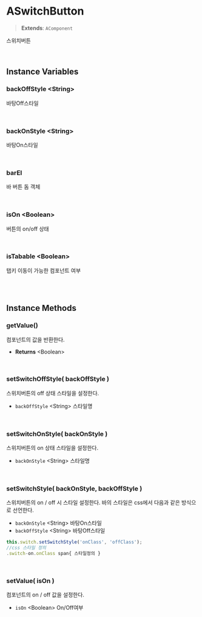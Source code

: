 # ASwitchButton
> **Extends**: `AComponent`

스위치버튼

<br/>

## Instance Variables

### backOffStyle \<String>

바탕Off스타일 
	
<br/>

### backOnStyle \<String>

바탕On스타일

<br/>

### barEl

바 버튼 돔 객체

<br/>

### isOn \<Boolean>

버튼의 on/off 상태

<br/>

### isTabable \<Boolean>
탭키 이동이 가능한 컴포넌트 여부

<br/>
<br/>

## Instance Methods

### getValue()

컴포넌트의 값을 반환한다.

- **Returns** \<Boolean>

<br/>

### setSwitchOffStyle( backOffStyle )

스위치버튼의 off 상태 스타일을 설정한다.

- `backOffStyle` \<String> 스타일명

<br/>

### setSwitchOnStyle( backOnStyle )

스위치버튼의 on 상태 스타일을 설정한다.

- `backOnStyle` \<String> 스타일명

<br/>

### setSwitchStyle( backOnStyle, backOffStyle )

스위치버튼의 on / off 시 스타일 설정한다. 바의 스타일은 css에서 다음과 같은 방식으로 선언한다.

- `backOnStyle` \<String> 바탕On스타일
- `backOffStyle` \<String> 바탕Off스타일

```js
this.switch.setSwitchStyle('onClass', 'offClass');
//css 스타일 정의
.switch-on.onClass span{ 스타일정의 }
```

<br/>

### setValue( isOn )

컴포넌트의 on / off 값을 설정한다.

- `isOn` \<Boolean> On/Off여부

<br/>
<br/>
